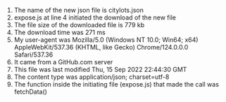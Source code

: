 1. The name of the new json file is citylots.json
2. expose.js at line 4 initiated the download of the new file
3. The file size of the downloaded file is 779 kb
4. The download time was 271 ms
5. My user-agent was Mozilla/5.0 (Windows NT 10.0; Win64; x64) AppleWebKit/537.36 (KHTML, like Gecko) Chrome/124.0.0.0 Safari/537.36
6. It came from a GitHub.com server
7. This file was last modified Thu, 15 Sep 2022 22:44:30 GMT
8. The content type was application/json; charset=utf-8
9. The function inside the initiating file (expose.js) that made the call was fetchData()
